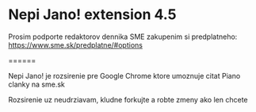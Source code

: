 Nepi Jano! extension 4.5
======

Prosim podporte redaktorov dennika SME zakupenim si predplatneho: https://www.sme.sk/predplatne/#options

======

Nepi Jano! je rozsirenie pre Google Chrome ktore umoznuje citat Piano clanky na sme.sk

Rozsirenie uz neudrziavam, kludne forkujte a robte zmeny ako len chcete

